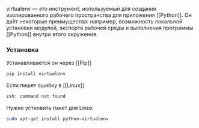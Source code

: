 virtualenv — это инструмент, используемый для создания изолированного рабочего пространства для приложения [[Python]]. Он даёт некоторые преимущества: например, возможность локальной установки модулей, экспорта рабочей среды и выполнения программы [[Python]] внутри этого окружения.

### Установка 
Устанавливается он через [[Pip]]
```bash
pip install virtualenv
```

Если пишет ошибку в [[Linux]]
```bash
zsh: command not found
```

Нужно устновить пакет для Linux 
```zsh
sudo apt-get install python-virtualenv
```
